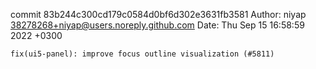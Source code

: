 commit 83b244c300cd179c0584d0bf6d302e3631fb3581
Author: niyap <38278268+niyap@users.noreply.github.com>
Date:   Thu Sep 15 16:58:59 2022 +0300

    fix(ui5-panel): improve focus outline visualization (#5811)
